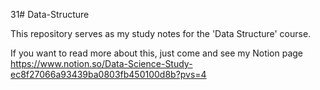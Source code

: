 31# Data-Structure

This repository serves as my study notes for the 'Data Structure' course.

If you want to read more about this, just come and see my Notion page
https://www.notion.so/Data-Science-Study-ec8f27066a93439ba0803fb450100d8b?pvs=4
